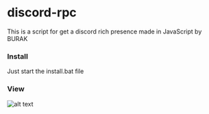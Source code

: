 # discord-rpc
This is a script for get a discord rich presence made in JavaScript by BURAK

### Install
Just start the install.bat file

### View
![alt text](https://ray.so/#code=ICAgICAgICBsYXJnZUltYWdlS2V5OiAnJywKICAgICAgICBsYXJnZUltYWdlVGV4dDogJycsCiAgICAgICAgc21hbGxJbWFnZUtleTogJycsCiAgICAgICAgc21hbGxJbWFnZVRleHQ6ICcnLA&padding=64&width=520&language=javascript&title=rpc.js&theme=breeze)
